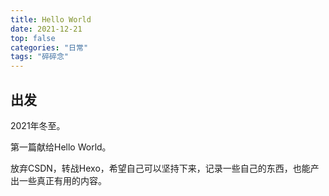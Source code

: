 ```yaml
---
title: Hello World
date: 2021-12-21
top: false
categories: "日常"
tags: "碎碎念"
---
```


## 出发

2021年冬至。

第一篇献给Hello World。

放弃CSDN，转战Hexo，希望自己可以坚持下来，记录一些自己的东西，也能产出一些真正有用的内容。


